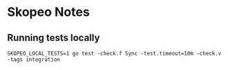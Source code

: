 # Skopeo Notes
## Running tests locally
```
SKOPEO_LOCAL_TESTS=1 go test -check.f Sync -test.timeout=10m -check.v -tags integration
```
